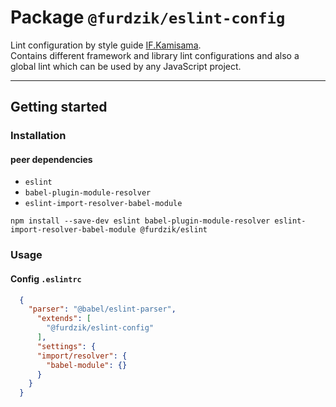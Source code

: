 # Package `@furdzik/eslint-config`

Lint configuration by style guide [IF.Kamisama](https://github.com/furdzik/IF.Kamisama).  
Contains different framework and library lint configurations and also a global lint which can be used by any JavaScript project.

---

## Getting started

### Installation

#### peer dependencies
- `eslint`
- `babel-plugin-module-resolver`
- `eslint-import-resolver-babel-module`

```
npm install --save-dev eslint babel-plugin-module-resolver eslint-import-resolver-babel-module @furdzik/eslint
```

### Usage

#### Config `.eslintrc`

```json
  {
    "parser": "@babel/eslint-parser",
      "extends": [
        "@furdzik/eslint-config"
      ],
      "settings": {
      "import/resolver": {
        "babel-module": {}
      }
    }
  }
```
